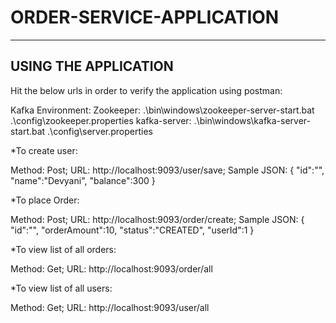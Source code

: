 # ORDER-SERVICE-APPLICATION
---------------------

USING THE APPLICATION
------------------------

Hit the below urls in order to verify the application using postman:

Kafka Environment:
Zookeeper: .\bin\windows\zookeeper-server-start.bat .\config\zookeeper.properties
kafka-server: .\bin\windows\kafka-server-start.bat .\config\server.properties

*To create user:

Method: Post; URL: http://localhost:9093/user/save;
  Sample JSON: 
 {
 "id":"",
 "name":"Devyani",
 "balance":300
 }

*To place Order:

Method: Post; URL: http://localhost:9093/order/create;
 Sample JSON:
 {
 "id":"",
 "orderAmount":10,
 "status":"CREATED",
 "userId":1
 }

*To view list of all orders:

Method: Get; URL: http://localhost:9093/order/all

*To view list of all users:

Method: Get; URL: http://localhost:9093/user/all
